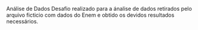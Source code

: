 Análise de Dados
Desafio realizado para a ánalise de dados retirados pelo arquivo ficticio com dados do Enem e obtido os devidos resultados necessários.
